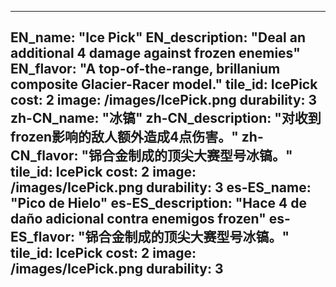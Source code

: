 ---

EN_name: "Ice Pick"
EN_description: "Deal an additional 4 damage against frozen enemies"
EN_flavor: "A top-of-the-range, brillanium composite Glacier-Racer model."
tile_id: IcePick
cost: 2
image: /images/IcePick.png
durability: 3
zh-CN_name: "冰镐"
zh-CN_description: "对收到frozen影响的敌人额外造成4点伤害。"
zh-CN_flavor: "铞合金制成的顶尖大赛型号冰镐。"
tile_id: IcePick
cost: 2
image: /images/IcePick.png
durability: 3
es-ES_name: "Pico de Hielo"
es-ES_description: "Hace 4 de daño adicional contra enemigos frozen"
es-ES_flavor: "铞合金制成的顶尖大赛型号冰镐。"
tile_id: IcePick
cost: 2
image: /images/IcePick.png
durability: 3
---